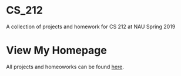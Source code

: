 # CS_212
A collection of projects and homework for CS 212 at NAU Spring 2019

# View My Homepage
All projects and homeoworks can be found [here](https://cefns.nau.edu/~zps9/).
